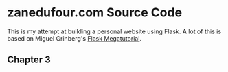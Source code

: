 # zanedufour.com Source Code

This is my attempt at building a personal website using Flask. A lot of this is based on Miguel Grinberg's [Flask Megatutorial](https://blog.miguelgrinberg.com/post/the-flask-mega-tutorial-part-i-hello-world).

## Chapter 3
